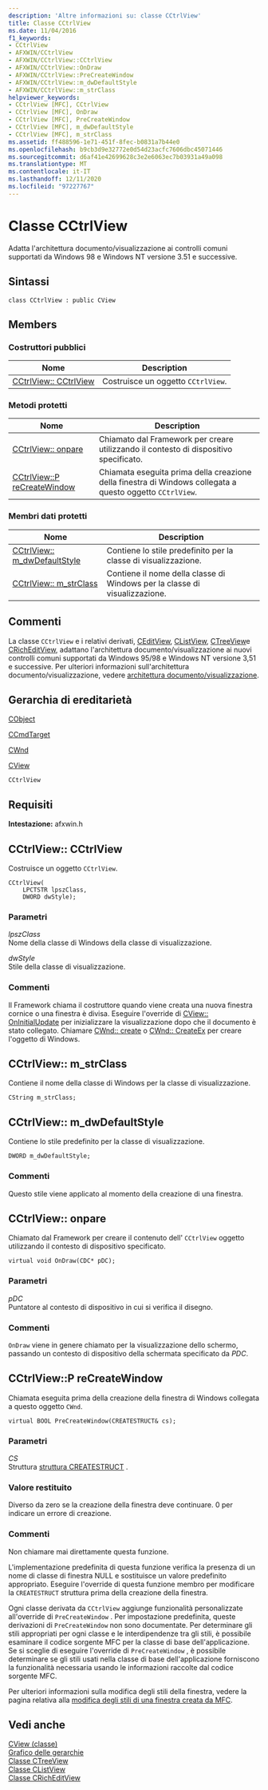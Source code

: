 ```yaml
---
description: 'Altre informazioni su: classe CCtrlView'
title: Classe CCtrlView
ms.date: 11/04/2016
f1_keywords:
- CCtrlView
- AFXWIN/CCtrlView
- AFXWIN/CCtrlView::CCtrlView
- AFXWIN/CCtrlView::OnDraw
- AFXWIN/CCtrlView::PreCreateWindow
- AFXWIN/CCtrlView::m_dwDefaultStyle
- AFXWIN/CCtrlView::m_strClass
helpviewer_keywords:
- CCtrlView [MFC], CCtrlView
- CCtrlView [MFC], OnDraw
- CCtrlView [MFC], PreCreateWindow
- CCtrlView [MFC], m_dwDefaultStyle
- CCtrlView [MFC], m_strClass
ms.assetid: ff488596-1e71-451f-8fec-b0831a7b44e0
ms.openlocfilehash: b9cb3d9e32772e0d54d23acfc7606dbc45071446
ms.sourcegitcommit: d6af41e42699628c3e2e6063ec7b03931a49a098
ms.translationtype: MT
ms.contentlocale: it-IT
ms.lasthandoff: 12/11/2020
ms.locfileid: "97227767"
---
```

# <a name="cctrlview-class"></a>Classe CCtrlView

Adatta l'architettura documento/visualizzazione ai controlli comuni supportati da Windows 98 e Windows NT versione 3.51 e successive.

## <a name="syntax"></a>Sintassi

```
class CCtrlView : public CView
```

## <a name="members"></a>Members

### <a name="public-constructors"></a>Costruttori pubblici

|Nome|Description|
|----------|-----------------|
|[CCtrlView:: CCtrlView](#cctrlview)|Costruisce un oggetto `CCtrlView`.|

### <a name="protected-methods"></a>Metodi protetti

|Nome|Description|
|----------|-----------------|
|[CCtrlView:: onpare](#ondraw)|Chiamato dal Framework per creare utilizzando il contesto di dispositivo specificato.|
|[CCtrlView::P reCreateWindow](#precreatewindow)|Chiamata eseguita prima della creazione della finestra di Windows collegata a questo oggetto `CCtrlView`.|

### <a name="protected-data-members"></a>Membri dati protetti

|Nome|Description|
|----------|-----------------|
|[CCtrlView:: m_dwDefaultStyle](#m_dwdefaultstyle)|Contiene lo stile predefinito per la classe di visualizzazione.|
|[CCtrlView:: m_strClass](#m_strclass)|Contiene il nome della classe di Windows per la classe di visualizzazione.|

## <a name="remarks"></a>Commenti

La classe `CCtrlView` e i relativi derivati, [CEditView](../../mfc/reference/ceditview-class.md), [CListView](../../mfc/reference/clistview-class.md), [CTreeView](../../mfc/reference/ctreeview-class.md)e [CRichEditView](../../mfc/reference/cricheditview-class.md), adattano l'architettura documento/visualizzazione ai nuovi controlli comuni supportati da Windows 95/98 e Windows NT versione 3,51 e successive. Per ulteriori informazioni sull'architettura documento/visualizzazione, vedere [architettura documento/visualizzazione](../../mfc/document-view-architecture.md).

## <a name="inheritance-hierarchy"></a>Gerarchia di ereditarietà

[CObject](../../mfc/reference/cobject-class.md)

[CCmdTarget](../../mfc/reference/ccmdtarget-class.md)

[CWnd](../../mfc/reference/cwnd-class.md)

[CView](../../mfc/reference/cview-class.md)

`CCtrlView`

## <a name="requirements"></a>Requisiti

**Intestazione:** afxwin.h

## <a name="cctrlviewcctrlview"></a><a name="cctrlview"></a> CCtrlView:: CCtrlView

Costruisce un oggetto `CCtrlView`.

```
CCtrlView(
    LPCTSTR lpszClass,
    DWORD dwStyle);
```

### <a name="parameters"></a>Parametri

*lpszClass*<br/>
Nome della classe di Windows della classe di visualizzazione.

*dwStyle*<br/>
Stile della classe di visualizzazione.

### <a name="remarks"></a>Commenti

Il Framework chiama il costruttore quando viene creata una nuova finestra cornice o una finestra è divisa. Eseguire l'override di [CView:: OnInitialUpdate](../../mfc/reference/cview-class.md#oninitialupdate) per inizializzare la visualizzazione dopo che il documento è stato collegato. Chiamare [CWnd:: create](../../mfc/reference/cwnd-class.md#create) o [CWnd:: CreateEx](../../mfc/reference/cwnd-class.md#createex) per creare l'oggetto di Windows.

## <a name="cctrlviewm_strclass"></a><a name="m_strclass"></a> CCtrlView:: m_strClass

Contiene il nome della classe di Windows per la classe di visualizzazione.

```
CString m_strClass;
```

## <a name="cctrlviewm_dwdefaultstyle"></a><a name="m_dwdefaultstyle"></a> CCtrlView:: m_dwDefaultStyle

Contiene lo stile predefinito per la classe di visualizzazione.

```
DWORD m_dwDefaultStyle;
```

### <a name="remarks"></a>Commenti

Questo stile viene applicato al momento della creazione di una finestra.

## <a name="cctrlviewondraw"></a><a name="ondraw"></a> CCtrlView:: onpare

Chiamato dal Framework per creare il contenuto dell' `CCtrlView` oggetto utilizzando il contesto di dispositivo specificato.

```
virtual void OnDraw(CDC* pDC);
```

### <a name="parameters"></a>Parametri

*pDC*<br/>
Puntatore al contesto di dispositivo in cui si verifica il disegno.

### <a name="remarks"></a>Commenti

`OnDraw` viene in genere chiamato per la visualizzazione dello schermo, passando un contesto di dispositivo della schermata specificato da *PDC*.

## <a name="cctrlviewprecreatewindow"></a><a name="precreatewindow"></a> CCtrlView::P reCreateWindow

Chiamata eseguita prima della creazione della finestra di Windows collegata a questo oggetto `CWnd`.

```
virtual BOOL PreCreateWindow(CREATESTRUCT& cs);
```

### <a name="parameters"></a>Parametri

*CS*<br/>
Struttura [struttura CREATESTRUCT](/windows/win32/api/winuser/ns-winuser-createstructw) .

### <a name="return-value"></a>Valore restituito

Diverso da zero se la creazione della finestra deve continuare. 0 per indicare un errore di creazione.

### <a name="remarks"></a>Commenti

Non chiamare mai direttamente questa funzione.

L'implementazione predefinita di questa funzione verifica la presenza di un nome di classe di finestra NULL e sostituisce un valore predefinito appropriato. Eseguire l'override di questa funzione membro per modificare la `CREATESTRUCT` struttura prima della creazione della finestra.

Ogni classe derivata da `CCtrlView` aggiunge funzionalità personalizzate all'override di `PreCreateWindow` . Per impostazione predefinita, queste derivazioni di `PreCreateWindow` non sono documentate. Per determinare gli stili appropriati per ogni classe e le interdipendenze tra gli stili, è possibile esaminare il codice sorgente MFC per la classe di base dell'applicazione. Se si sceglie di eseguire l'override di `PreCreateWindow` , è possibile determinare se gli stili usati nella classe di base dell'applicazione forniscono la funzionalità necessaria usando le informazioni raccolte dal codice sorgente MFC.

Per ulteriori informazioni sulla modifica degli stili della finestra, vedere la pagina relativa alla [modifica degli stili di una finestra creata da MFC](../../mfc/changing-the-styles-of-a-window-created-by-mfc.md).

## <a name="see-also"></a>Vedi anche

[CView (classe)](../../mfc/reference/cview-class.md)<br/>
[Grafico delle gerarchie](../../mfc/hierarchy-chart.md)<br/>
[Classe CTreeView](../../mfc/reference/ctreeview-class.md)<br/>
[Classe CListView](../../mfc/reference/clistview-class.md)<br/>
[Classe CRichEditView](../../mfc/reference/cricheditview-class.md)
